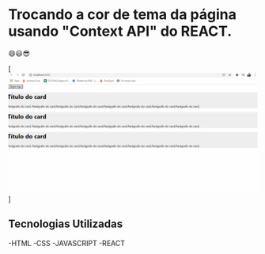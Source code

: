 # Trocando a cor de tema da página usando "Context API" do REACT.
😄😃😎

[<img src="./themeToggler.gif" alt="git da tela inicial">]

## Tecnologias Utilizadas
-HTML
-CSS
-JAVASCRIPT
-REACT




